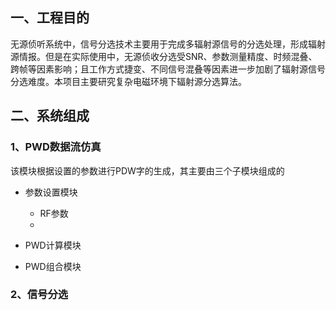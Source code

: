 ## 一、工程目的
无源侦听系统中，信号分选技术主要用于完成多辐射源信号的分选处理，形成辐射源情报。但是在实际使用中，无源侦收分选受SNR、参数测量精度、时频混叠、跨帧等因素影响；且工作方式捷变、不同信号混叠等因素进一步加剧了辐射源信号分选难度。本项目主要研究复杂电磁环境下辐射源分选算法。
## 二、系统组成
### 1、PWD数据流仿真
该模块根据设置的参数进行PDW字的生成，其主要由三个子模块组成的
- 参数设置模块
  - RF参数
  - 

- PWD计算模块
- PWD组合模块
### 2、信号分选

